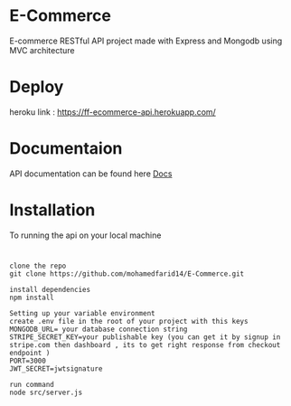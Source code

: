 # E-Commerce
E-commerce RESTful API project made with Express and Mongodb using MVC architecture
# Deploy 
heroku link : https://ff-ecommerce-api.herokuapp.com/
# Documentaion 
API documentation can be found here [Docs]( https://documenter.getpostman.com/view/15994946/TzXzCc5U)
# Installation
To running the api on your local machine
#

```
clone the repo 
git clone https://github.com/mohamedfarid14/E-Commerce.git

```
```
install dependencies
npm install 

```
```
Setting up your variable environment
create .env file in the root of your project with this keys 
MONGODB_URL= your database connection string 
STRIPE_SECRET_KEY=your publishable key (you can get it by signup in stripe.com then dashboard , its to get right response from checkout endpoint )
PORT=3000
JWT_SECRET=jwtsignature
```
```
run command 
node src/server.js

```

